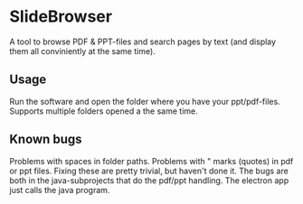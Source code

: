 # SlideBrowser
A tool to browse PDF & PPT-files and search pages by text (and display them all conviniently at the same time).
## Usage
Run the software and open the folder where you have your ppt/pdf-files. Supports multiple folders opened a the same time.
## Known bugs
Problems with spaces in folder paths. Problems with " marks (quotes) in pdf or ppt files. Fixing these are pretty trivial, but haven't done it.
The bugs are both in the java-subprojects that do the pdf/ppt handling. The electron app just calls the java program.
